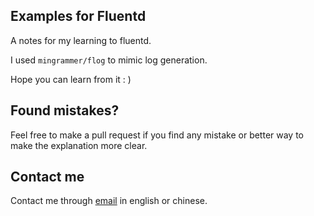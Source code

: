 Examples for Fluentd
------------
A notes for my learning to fluentd.

I used `mingrammer/flog` to mimic log generation.

Hope you can learn from it : )


Found mistakes?
------------
Feel free to make a pull request if you find any mistake or better way to make the explanation more clear.

Contact me
------------
Contact me through
[email](mailto:muller79924@gmail.com)
in english or chinese.
